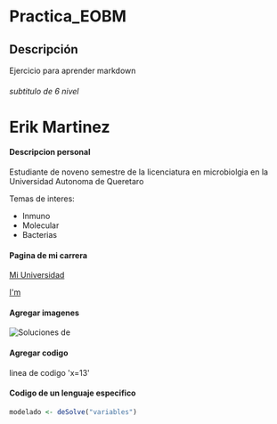 # Practica_EOBM

## Descripción
Ejercicio para aprender markdown
###### subtitulo de 6 nivel

Erik Martinez
=======
#### Descripcion personal

Estudiante de noveno semestre de la licenciatura en microbiolgia en la Universidad Autonoma de Queretaro

Temas de interes:
* Inmuno
* Molecular
* Bacterias

#### Pagina de mi carrera
[Mi Universidad](https://www.uaq.mx/)

[I'm ](../pathfile)

#### Agregar imagenes

![Soluciones de]()

#### Agregar codigo
linea de codigo 'x=13'

#### Codigo de un lenguaje especifico
```R
modelado <- deSolve("variables")
```



